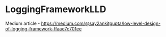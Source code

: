 # LoggingFrameworkLLD

Medium article - https://medium.com/@say2ankitgupta/low-level-design-of-logging-framework-ffaae7c701ee
